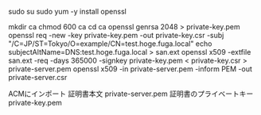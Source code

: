 

sudo su
sudo yum -y install openssl

mkdir ca
chmod 600 ca
cd ca
openssl genrsa 2048 > private-key.pem
openssl req -new -key private-key.pem -out private-key.csr -subj "/C=JP/ST=Tokyo/O=example/CN=test.hoge.fuga.local"
echo subjectAltName=DNS:test.hoge.fuga.local > san.ext
openssl x509 -extfile san.ext -req -days 365000 -signkey private-key.pem < private-key.csr > private-server.pem
openssl x509 -in private-server.pem -inform PEM -out private-server.csr



ACMにインポート
証明書本文                 private-server.pem
証明書のプライベートキー    private-key.pem


